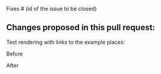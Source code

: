 Fixes # (id of the issue to be closed)

Changes proposed in this pull request:
- 

Test rendering with links to the example places:

Before

After
